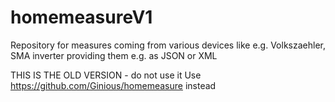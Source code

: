 # homemeasureV1
Repository for measures coming from various devices like e.g. Volkszaehler, SMA inverter providing them e.g. as JSON or XML

THIS IS THE OLD VERSION - do not use it
Use https://github.com/Ginious/homemeasure instead
